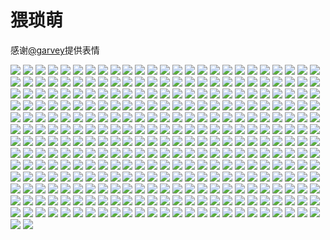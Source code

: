 # 猥琐萌

感谢[@garvey](https://gitee.com/zjwo)提供表情

![](https://cdn.jsdelivr.net/gh/2x-ercha/twikoo-magic@master/image/weisuomeng/1.jpg)
![](https://cdn.jsdelivr.net/gh/2x-ercha/twikoo-magic@master/image/weisuomeng/10.jpg)
![](https://cdn.jsdelivr.net/gh/2x-ercha/twikoo-magic@master/image/weisuomeng/100.jpg)
![](https://cdn.jsdelivr.net/gh/2x-ercha/twikoo-magic@master/image/weisuomeng/101.jpg)
![](https://cdn.jsdelivr.net/gh/2x-ercha/twikoo-magic@master/image/weisuomeng/102.jpg)
![](https://cdn.jsdelivr.net/gh/2x-ercha/twikoo-magic@master/image/weisuomeng/103.jpg)
![](https://cdn.jsdelivr.net/gh/2x-ercha/twikoo-magic@master/image/weisuomeng/104.jpg)
![](https://cdn.jsdelivr.net/gh/2x-ercha/twikoo-magic@master/image/weisuomeng/105.jpg)
![](https://cdn.jsdelivr.net/gh/2x-ercha/twikoo-magic@master/image/weisuomeng/106.jpg)
![](https://cdn.jsdelivr.net/gh/2x-ercha/twikoo-magic@master/image/weisuomeng/107.jpg)
![](https://cdn.jsdelivr.net/gh/2x-ercha/twikoo-magic@master/image/weisuomeng/108.jpg)
![](https://cdn.jsdelivr.net/gh/2x-ercha/twikoo-magic@master/image/weisuomeng/109.jpg)
![](https://cdn.jsdelivr.net/gh/2x-ercha/twikoo-magic@master/image/weisuomeng/11.jpg)
![](https://cdn.jsdelivr.net/gh/2x-ercha/twikoo-magic@master/image/weisuomeng/110.jpg)
![](https://cdn.jsdelivr.net/gh/2x-ercha/twikoo-magic@master/image/weisuomeng/111.jpg)
![](https://cdn.jsdelivr.net/gh/2x-ercha/twikoo-magic@master/image/weisuomeng/112.jpg)
![](https://cdn.jsdelivr.net/gh/2x-ercha/twikoo-magic@master/image/weisuomeng/113.jpg)
![](https://cdn.jsdelivr.net/gh/2x-ercha/twikoo-magic@master/image/weisuomeng/114.jpg)
![](https://cdn.jsdelivr.net/gh/2x-ercha/twikoo-magic@master/image/weisuomeng/115.jpg)
![](https://cdn.jsdelivr.net/gh/2x-ercha/twikoo-magic@master/image/weisuomeng/116.jpg)
![](https://cdn.jsdelivr.net/gh/2x-ercha/twikoo-magic@master/image/weisuomeng/117.jpg)
![](https://cdn.jsdelivr.net/gh/2x-ercha/twikoo-magic@master/image/weisuomeng/118.jpg)
![](https://cdn.jsdelivr.net/gh/2x-ercha/twikoo-magic@master/image/weisuomeng/119.jpg)
![](https://cdn.jsdelivr.net/gh/2x-ercha/twikoo-magic@master/image/weisuomeng/12.jpg)
![](https://cdn.jsdelivr.net/gh/2x-ercha/twikoo-magic@master/image/weisuomeng/120.jpg)
![](https://cdn.jsdelivr.net/gh/2x-ercha/twikoo-magic@master/image/weisuomeng/121.jpg)
![](https://cdn.jsdelivr.net/gh/2x-ercha/twikoo-magic@master/image/weisuomeng/122.jpg)
![](https://cdn.jsdelivr.net/gh/2x-ercha/twikoo-magic@master/image/weisuomeng/123.jpg)
![](https://cdn.jsdelivr.net/gh/2x-ercha/twikoo-magic@master/image/weisuomeng/124.jpg)
![](https://cdn.jsdelivr.net/gh/2x-ercha/twikoo-magic@master/image/weisuomeng/125.jpg)
![](https://cdn.jsdelivr.net/gh/2x-ercha/twikoo-magic@master/image/weisuomeng/126.jpg)
![](https://cdn.jsdelivr.net/gh/2x-ercha/twikoo-magic@master/image/weisuomeng/127.jpg)
![](https://cdn.jsdelivr.net/gh/2x-ercha/twikoo-magic@master/image/weisuomeng/128.jpg)
![](https://cdn.jsdelivr.net/gh/2x-ercha/twikoo-magic@master/image/weisuomeng/129.jpg)
![](https://cdn.jsdelivr.net/gh/2x-ercha/twikoo-magic@master/image/weisuomeng/13.jpg)
![](https://cdn.jsdelivr.net/gh/2x-ercha/twikoo-magic@master/image/weisuomeng/130.jpg)
![](https://cdn.jsdelivr.net/gh/2x-ercha/twikoo-magic@master/image/weisuomeng/131.jpg)
![](https://cdn.jsdelivr.net/gh/2x-ercha/twikoo-magic@master/image/weisuomeng/132.jpg)
![](https://cdn.jsdelivr.net/gh/2x-ercha/twikoo-magic@master/image/weisuomeng/133.jpg)
![](https://cdn.jsdelivr.net/gh/2x-ercha/twikoo-magic@master/image/weisuomeng/134.jpg)
![](https://cdn.jsdelivr.net/gh/2x-ercha/twikoo-magic@master/image/weisuomeng/135.jpg)
![](https://cdn.jsdelivr.net/gh/2x-ercha/twikoo-magic@master/image/weisuomeng/136.jpg)
![](https://cdn.jsdelivr.net/gh/2x-ercha/twikoo-magic@master/image/weisuomeng/137.jpg)
![](https://cdn.jsdelivr.net/gh/2x-ercha/twikoo-magic@master/image/weisuomeng/138.jpg)
![](https://cdn.jsdelivr.net/gh/2x-ercha/twikoo-magic@master/image/weisuomeng/139.jpg)
![](https://cdn.jsdelivr.net/gh/2x-ercha/twikoo-magic@master/image/weisuomeng/14.jpg)
![](https://cdn.jsdelivr.net/gh/2x-ercha/twikoo-magic@master/image/weisuomeng/140.jpg)
![](https://cdn.jsdelivr.net/gh/2x-ercha/twikoo-magic@master/image/weisuomeng/141.jpg)
![](https://cdn.jsdelivr.net/gh/2x-ercha/twikoo-magic@master/image/weisuomeng/142.jpg)
![](https://cdn.jsdelivr.net/gh/2x-ercha/twikoo-magic@master/image/weisuomeng/143.jpg)
![](https://cdn.jsdelivr.net/gh/2x-ercha/twikoo-magic@master/image/weisuomeng/144.jpg)
![](https://cdn.jsdelivr.net/gh/2x-ercha/twikoo-magic@master/image/weisuomeng/145.jpg)
![](https://cdn.jsdelivr.net/gh/2x-ercha/twikoo-magic@master/image/weisuomeng/146.jpg)
![](https://cdn.jsdelivr.net/gh/2x-ercha/twikoo-magic@master/image/weisuomeng/147.jpg)
![](https://cdn.jsdelivr.net/gh/2x-ercha/twikoo-magic@master/image/weisuomeng/148.jpg)
![](https://cdn.jsdelivr.net/gh/2x-ercha/twikoo-magic@master/image/weisuomeng/149.jpg)
![](https://cdn.jsdelivr.net/gh/2x-ercha/twikoo-magic@master/image/weisuomeng/15.jpg)
![](https://cdn.jsdelivr.net/gh/2x-ercha/twikoo-magic@master/image/weisuomeng/150.jpg)
![](https://cdn.jsdelivr.net/gh/2x-ercha/twikoo-magic@master/image/weisuomeng/151.jpg)
![](https://cdn.jsdelivr.net/gh/2x-ercha/twikoo-magic@master/image/weisuomeng/152.jpg)
![](https://cdn.jsdelivr.net/gh/2x-ercha/twikoo-magic@master/image/weisuomeng/153.jpg)
![](https://cdn.jsdelivr.net/gh/2x-ercha/twikoo-magic@master/image/weisuomeng/154.jpg)
![](https://cdn.jsdelivr.net/gh/2x-ercha/twikoo-magic@master/image/weisuomeng/155.jpg)
![](https://cdn.jsdelivr.net/gh/2x-ercha/twikoo-magic@master/image/weisuomeng/156.jpg)
![](https://cdn.jsdelivr.net/gh/2x-ercha/twikoo-magic@master/image/weisuomeng/157.jpg)
![](https://cdn.jsdelivr.net/gh/2x-ercha/twikoo-magic@master/image/weisuomeng/158.jpg)
![](https://cdn.jsdelivr.net/gh/2x-ercha/twikoo-magic@master/image/weisuomeng/159.jpg)
![](https://cdn.jsdelivr.net/gh/2x-ercha/twikoo-magic@master/image/weisuomeng/16.jpg)
![](https://cdn.jsdelivr.net/gh/2x-ercha/twikoo-magic@master/image/weisuomeng/160.jpg)
![](https://cdn.jsdelivr.net/gh/2x-ercha/twikoo-magic@master/image/weisuomeng/161.jpg)
![](https://cdn.jsdelivr.net/gh/2x-ercha/twikoo-magic@master/image/weisuomeng/162.jpg)
![](https://cdn.jsdelivr.net/gh/2x-ercha/twikoo-magic@master/image/weisuomeng/163.jpg)
![](https://cdn.jsdelivr.net/gh/2x-ercha/twikoo-magic@master/image/weisuomeng/164.jpg)
![](https://cdn.jsdelivr.net/gh/2x-ercha/twikoo-magic@master/image/weisuomeng/165.jpg)
![](https://cdn.jsdelivr.net/gh/2x-ercha/twikoo-magic@master/image/weisuomeng/166.jpg)
![](https://cdn.jsdelivr.net/gh/2x-ercha/twikoo-magic@master/image/weisuomeng/167.jpg)
![](https://cdn.jsdelivr.net/gh/2x-ercha/twikoo-magic@master/image/weisuomeng/168.jpg)
![](https://cdn.jsdelivr.net/gh/2x-ercha/twikoo-magic@master/image/weisuomeng/169.jpg)
![](https://cdn.jsdelivr.net/gh/2x-ercha/twikoo-magic@master/image/weisuomeng/17.jpg)
![](https://cdn.jsdelivr.net/gh/2x-ercha/twikoo-magic@master/image/weisuomeng/170.jpg)
![](https://cdn.jsdelivr.net/gh/2x-ercha/twikoo-magic@master/image/weisuomeng/171.jpg)
![](https://cdn.jsdelivr.net/gh/2x-ercha/twikoo-magic@master/image/weisuomeng/172.jpg)
![](https://cdn.jsdelivr.net/gh/2x-ercha/twikoo-magic@master/image/weisuomeng/173.jpg)
![](https://cdn.jsdelivr.net/gh/2x-ercha/twikoo-magic@master/image/weisuomeng/174.jpg)
![](https://cdn.jsdelivr.net/gh/2x-ercha/twikoo-magic@master/image/weisuomeng/175.jpg)
![](https://cdn.jsdelivr.net/gh/2x-ercha/twikoo-magic@master/image/weisuomeng/176.jpg)
![](https://cdn.jsdelivr.net/gh/2x-ercha/twikoo-magic@master/image/weisuomeng/177.jpg)
![](https://cdn.jsdelivr.net/gh/2x-ercha/twikoo-magic@master/image/weisuomeng/178.jpg)
![](https://cdn.jsdelivr.net/gh/2x-ercha/twikoo-magic@master/image/weisuomeng/179.jpg)
![](https://cdn.jsdelivr.net/gh/2x-ercha/twikoo-magic@master/image/weisuomeng/18.jpg)
![](https://cdn.jsdelivr.net/gh/2x-ercha/twikoo-magic@master/image/weisuomeng/180.jpg)
![](https://cdn.jsdelivr.net/gh/2x-ercha/twikoo-magic@master/image/weisuomeng/181.jpg)
![](https://cdn.jsdelivr.net/gh/2x-ercha/twikoo-magic@master/image/weisuomeng/182.jpg)
![](https://cdn.jsdelivr.net/gh/2x-ercha/twikoo-magic@master/image/weisuomeng/183.jpg)
![](https://cdn.jsdelivr.net/gh/2x-ercha/twikoo-magic@master/image/weisuomeng/184.jpg)
![](https://cdn.jsdelivr.net/gh/2x-ercha/twikoo-magic@master/image/weisuomeng/185.jpg)
![](https://cdn.jsdelivr.net/gh/2x-ercha/twikoo-magic@master/image/weisuomeng/186.jpg)
![](https://cdn.jsdelivr.net/gh/2x-ercha/twikoo-magic@master/image/weisuomeng/187.jpg)
![](https://cdn.jsdelivr.net/gh/2x-ercha/twikoo-magic@master/image/weisuomeng/188.jpg)
![](https://cdn.jsdelivr.net/gh/2x-ercha/twikoo-magic@master/image/weisuomeng/189.jpg)
![](https://cdn.jsdelivr.net/gh/2x-ercha/twikoo-magic@master/image/weisuomeng/19.jpg)
![](https://cdn.jsdelivr.net/gh/2x-ercha/twikoo-magic@master/image/weisuomeng/190.jpg)
![](https://cdn.jsdelivr.net/gh/2x-ercha/twikoo-magic@master/image/weisuomeng/191.jpg)
![](https://cdn.jsdelivr.net/gh/2x-ercha/twikoo-magic@master/image/weisuomeng/192.jpg)
![](https://cdn.jsdelivr.net/gh/2x-ercha/twikoo-magic@master/image/weisuomeng/193.jpg)
![](https://cdn.jsdelivr.net/gh/2x-ercha/twikoo-magic@master/image/weisuomeng/194.jpg)
![](https://cdn.jsdelivr.net/gh/2x-ercha/twikoo-magic@master/image/weisuomeng/195.jpg)
![](https://cdn.jsdelivr.net/gh/2x-ercha/twikoo-magic@master/image/weisuomeng/196.jpg)
![](https://cdn.jsdelivr.net/gh/2x-ercha/twikoo-magic@master/image/weisuomeng/197.jpg)
![](https://cdn.jsdelivr.net/gh/2x-ercha/twikoo-magic@master/image/weisuomeng/198.jpg)
![](https://cdn.jsdelivr.net/gh/2x-ercha/twikoo-magic@master/image/weisuomeng/199.jpg)
![](https://cdn.jsdelivr.net/gh/2x-ercha/twikoo-magic@master/image/weisuomeng/2.jpg)
![](https://cdn.jsdelivr.net/gh/2x-ercha/twikoo-magic@master/image/weisuomeng/20.jpg)
![](https://cdn.jsdelivr.net/gh/2x-ercha/twikoo-magic@master/image/weisuomeng/200.jpg)
![](https://cdn.jsdelivr.net/gh/2x-ercha/twikoo-magic@master/image/weisuomeng/201.jpg)
![](https://cdn.jsdelivr.net/gh/2x-ercha/twikoo-magic@master/image/weisuomeng/202.jpg)
![](https://cdn.jsdelivr.net/gh/2x-ercha/twikoo-magic@master/image/weisuomeng/203.jpg)
![](https://cdn.jsdelivr.net/gh/2x-ercha/twikoo-magic@master/image/weisuomeng/204.jpg)
![](https://cdn.jsdelivr.net/gh/2x-ercha/twikoo-magic@master/image/weisuomeng/205.jpg)
![](https://cdn.jsdelivr.net/gh/2x-ercha/twikoo-magic@master/image/weisuomeng/206.jpg)
![](https://cdn.jsdelivr.net/gh/2x-ercha/twikoo-magic@master/image/weisuomeng/207.jpg)
![](https://cdn.jsdelivr.net/gh/2x-ercha/twikoo-magic@master/image/weisuomeng/208.jpg)
![](https://cdn.jsdelivr.net/gh/2x-ercha/twikoo-magic@master/image/weisuomeng/209.jpg)
![](https://cdn.jsdelivr.net/gh/2x-ercha/twikoo-magic@master/image/weisuomeng/21.jpg)
![](https://cdn.jsdelivr.net/gh/2x-ercha/twikoo-magic@master/image/weisuomeng/210.jpg)
![](https://cdn.jsdelivr.net/gh/2x-ercha/twikoo-magic@master/image/weisuomeng/211.jpg)
![](https://cdn.jsdelivr.net/gh/2x-ercha/twikoo-magic@master/image/weisuomeng/212.jpg)
![](https://cdn.jsdelivr.net/gh/2x-ercha/twikoo-magic@master/image/weisuomeng/213.jpg)
![](https://cdn.jsdelivr.net/gh/2x-ercha/twikoo-magic@master/image/weisuomeng/214.jpg)
![](https://cdn.jsdelivr.net/gh/2x-ercha/twikoo-magic@master/image/weisuomeng/215.jpg)
![](https://cdn.jsdelivr.net/gh/2x-ercha/twikoo-magic@master/image/weisuomeng/216.jpg)
![](https://cdn.jsdelivr.net/gh/2x-ercha/twikoo-magic@master/image/weisuomeng/217.jpg)
![](https://cdn.jsdelivr.net/gh/2x-ercha/twikoo-magic@master/image/weisuomeng/218.jpg)
![](https://cdn.jsdelivr.net/gh/2x-ercha/twikoo-magic@master/image/weisuomeng/219.jpg)
![](https://cdn.jsdelivr.net/gh/2x-ercha/twikoo-magic@master/image/weisuomeng/22.jpg)
![](https://cdn.jsdelivr.net/gh/2x-ercha/twikoo-magic@master/image/weisuomeng/220.jpg)
![](https://cdn.jsdelivr.net/gh/2x-ercha/twikoo-magic@master/image/weisuomeng/221.jpg)
![](https://cdn.jsdelivr.net/gh/2x-ercha/twikoo-magic@master/image/weisuomeng/222.jpg)
![](https://cdn.jsdelivr.net/gh/2x-ercha/twikoo-magic@master/image/weisuomeng/223.jpg)
![](https://cdn.jsdelivr.net/gh/2x-ercha/twikoo-magic@master/image/weisuomeng/224.jpg)
![](https://cdn.jsdelivr.net/gh/2x-ercha/twikoo-magic@master/image/weisuomeng/225.jpg)
![](https://cdn.jsdelivr.net/gh/2x-ercha/twikoo-magic@master/image/weisuomeng/226.jpg)
![](https://cdn.jsdelivr.net/gh/2x-ercha/twikoo-magic@master/image/weisuomeng/227.jpg)
![](https://cdn.jsdelivr.net/gh/2x-ercha/twikoo-magic@master/image/weisuomeng/228.jpg)
![](https://cdn.jsdelivr.net/gh/2x-ercha/twikoo-magic@master/image/weisuomeng/229.jpg)
![](https://cdn.jsdelivr.net/gh/2x-ercha/twikoo-magic@master/image/weisuomeng/23.jpg)
![](https://cdn.jsdelivr.net/gh/2x-ercha/twikoo-magic@master/image/weisuomeng/230.jpg)
![](https://cdn.jsdelivr.net/gh/2x-ercha/twikoo-magic@master/image/weisuomeng/231.jpg)
![](https://cdn.jsdelivr.net/gh/2x-ercha/twikoo-magic@master/image/weisuomeng/232.jpg)
![](https://cdn.jsdelivr.net/gh/2x-ercha/twikoo-magic@master/image/weisuomeng/233.jpg)
![](https://cdn.jsdelivr.net/gh/2x-ercha/twikoo-magic@master/image/weisuomeng/234.jpg)
![](https://cdn.jsdelivr.net/gh/2x-ercha/twikoo-magic@master/image/weisuomeng/235.jpg)
![](https://cdn.jsdelivr.net/gh/2x-ercha/twikoo-magic@master/image/weisuomeng/236.jpg)
![](https://cdn.jsdelivr.net/gh/2x-ercha/twikoo-magic@master/image/weisuomeng/237.jpg)
![](https://cdn.jsdelivr.net/gh/2x-ercha/twikoo-magic@master/image/weisuomeng/238.jpg)
![](https://cdn.jsdelivr.net/gh/2x-ercha/twikoo-magic@master/image/weisuomeng/239.jpg)
![](https://cdn.jsdelivr.net/gh/2x-ercha/twikoo-magic@master/image/weisuomeng/24.jpg)
![](https://cdn.jsdelivr.net/gh/2x-ercha/twikoo-magic@master/image/weisuomeng/240.jpg)
![](https://cdn.jsdelivr.net/gh/2x-ercha/twikoo-magic@master/image/weisuomeng/241.jpg)
![](https://cdn.jsdelivr.net/gh/2x-ercha/twikoo-magic@master/image/weisuomeng/242.jpg)
![](https://cdn.jsdelivr.net/gh/2x-ercha/twikoo-magic@master/image/weisuomeng/243.jpg)
![](https://cdn.jsdelivr.net/gh/2x-ercha/twikoo-magic@master/image/weisuomeng/244.jpg)
![](https://cdn.jsdelivr.net/gh/2x-ercha/twikoo-magic@master/image/weisuomeng/245.jpg)
![](https://cdn.jsdelivr.net/gh/2x-ercha/twikoo-magic@master/image/weisuomeng/246.jpg)
![](https://cdn.jsdelivr.net/gh/2x-ercha/twikoo-magic@master/image/weisuomeng/247.jpeg)
![](https://cdn.jsdelivr.net/gh/2x-ercha/twikoo-magic@master/image/weisuomeng/248.jpg)
![](https://cdn.jsdelivr.net/gh/2x-ercha/twikoo-magic@master/image/weisuomeng/249.jpg)
![](https://cdn.jsdelivr.net/gh/2x-ercha/twikoo-magic@master/image/weisuomeng/25.jpg)
![](https://cdn.jsdelivr.net/gh/2x-ercha/twikoo-magic@master/image/weisuomeng/250.jpg)
![](https://cdn.jsdelivr.net/gh/2x-ercha/twikoo-magic@master/image/weisuomeng/251.jpg)
![](https://cdn.jsdelivr.net/gh/2x-ercha/twikoo-magic@master/image/weisuomeng/252.jpg)
![](https://cdn.jsdelivr.net/gh/2x-ercha/twikoo-magic@master/image/weisuomeng/253.jpg)
![](https://cdn.jsdelivr.net/gh/2x-ercha/twikoo-magic@master/image/weisuomeng/254.jpg)
![](https://cdn.jsdelivr.net/gh/2x-ercha/twikoo-magic@master/image/weisuomeng/255.jpg)
![](https://cdn.jsdelivr.net/gh/2x-ercha/twikoo-magic@master/image/weisuomeng/256.jpg)
![](https://cdn.jsdelivr.net/gh/2x-ercha/twikoo-magic@master/image/weisuomeng/257.jpg)
![](https://cdn.jsdelivr.net/gh/2x-ercha/twikoo-magic@master/image/weisuomeng/258.jpg)
![](https://cdn.jsdelivr.net/gh/2x-ercha/twikoo-magic@master/image/weisuomeng/259.jpg)
![](https://cdn.jsdelivr.net/gh/2x-ercha/twikoo-magic@master/image/weisuomeng/26.jpg)
![](https://cdn.jsdelivr.net/gh/2x-ercha/twikoo-magic@master/image/weisuomeng/260.jpg)
![](https://cdn.jsdelivr.net/gh/2x-ercha/twikoo-magic@master/image/weisuomeng/261.jpg)
![](https://cdn.jsdelivr.net/gh/2x-ercha/twikoo-magic@master/image/weisuomeng/262.jpg)
![](https://cdn.jsdelivr.net/gh/2x-ercha/twikoo-magic@master/image/weisuomeng/263.jpg)
![](https://cdn.jsdelivr.net/gh/2x-ercha/twikoo-magic@master/image/weisuomeng/264.jpg)
![](https://cdn.jsdelivr.net/gh/2x-ercha/twikoo-magic@master/image/weisuomeng/265.jpg)
![](https://cdn.jsdelivr.net/gh/2x-ercha/twikoo-magic@master/image/weisuomeng/266.jpg)
![](https://cdn.jsdelivr.net/gh/2x-ercha/twikoo-magic@master/image/weisuomeng/267.jpg)
![](https://cdn.jsdelivr.net/gh/2x-ercha/twikoo-magic@master/image/weisuomeng/268.jpg)
![](https://cdn.jsdelivr.net/gh/2x-ercha/twikoo-magic@master/image/weisuomeng/269.jpg)
![](https://cdn.jsdelivr.net/gh/2x-ercha/twikoo-magic@master/image/weisuomeng/27.jpg)
![](https://cdn.jsdelivr.net/gh/2x-ercha/twikoo-magic@master/image/weisuomeng/270.jpg)
![](https://cdn.jsdelivr.net/gh/2x-ercha/twikoo-magic@master/image/weisuomeng/271.jpg)
![](https://cdn.jsdelivr.net/gh/2x-ercha/twikoo-magic@master/image/weisuomeng/272.jpg)
![](https://cdn.jsdelivr.net/gh/2x-ercha/twikoo-magic@master/image/weisuomeng/273.jpg)
![](https://cdn.jsdelivr.net/gh/2x-ercha/twikoo-magic@master/image/weisuomeng/274.jpg)
![](https://cdn.jsdelivr.net/gh/2x-ercha/twikoo-magic@master/image/weisuomeng/275.jpg)
![](https://cdn.jsdelivr.net/gh/2x-ercha/twikoo-magic@master/image/weisuomeng/276.jpg)
![](https://cdn.jsdelivr.net/gh/2x-ercha/twikoo-magic@master/image/weisuomeng/277.jpg)
![](https://cdn.jsdelivr.net/gh/2x-ercha/twikoo-magic@master/image/weisuomeng/278.jpg)
![](https://cdn.jsdelivr.net/gh/2x-ercha/twikoo-magic@master/image/weisuomeng/279.jpg)
![](https://cdn.jsdelivr.net/gh/2x-ercha/twikoo-magic@master/image/weisuomeng/28.jpg)
![](https://cdn.jsdelivr.net/gh/2x-ercha/twikoo-magic@master/image/weisuomeng/280.jpg)
![](https://cdn.jsdelivr.net/gh/2x-ercha/twikoo-magic@master/image/weisuomeng/281.jpg)
![](https://cdn.jsdelivr.net/gh/2x-ercha/twikoo-magic@master/image/weisuomeng/282.jpg)
![](https://cdn.jsdelivr.net/gh/2x-ercha/twikoo-magic@master/image/weisuomeng/283.jpg)
![](https://cdn.jsdelivr.net/gh/2x-ercha/twikoo-magic@master/image/weisuomeng/284.jpg)
![](https://cdn.jsdelivr.net/gh/2x-ercha/twikoo-magic@master/image/weisuomeng/285.jpg)
![](https://cdn.jsdelivr.net/gh/2x-ercha/twikoo-magic@master/image/weisuomeng/286.jpg)
![](https://cdn.jsdelivr.net/gh/2x-ercha/twikoo-magic@master/image/weisuomeng/287.gif)
![](https://cdn.jsdelivr.net/gh/2x-ercha/twikoo-magic@master/image/weisuomeng/288.jpg)
![](https://cdn.jsdelivr.net/gh/2x-ercha/twikoo-magic@master/image/weisuomeng/289.jpg)
![](https://cdn.jsdelivr.net/gh/2x-ercha/twikoo-magic@master/image/weisuomeng/29.jpg)
![](https://cdn.jsdelivr.net/gh/2x-ercha/twikoo-magic@master/image/weisuomeng/290.jpg)
![](https://cdn.jsdelivr.net/gh/2x-ercha/twikoo-magic@master/image/weisuomeng/291.jpg)
![](https://cdn.jsdelivr.net/gh/2x-ercha/twikoo-magic@master/image/weisuomeng/292.jpg)
![](https://cdn.jsdelivr.net/gh/2x-ercha/twikoo-magic@master/image/weisuomeng/293.jpg)
![](https://cdn.jsdelivr.net/gh/2x-ercha/twikoo-magic@master/image/weisuomeng/294.jpg)
![](https://cdn.jsdelivr.net/gh/2x-ercha/twikoo-magic@master/image/weisuomeng/295.jpg)
![](https://cdn.jsdelivr.net/gh/2x-ercha/twikoo-magic@master/image/weisuomeng/296.gif)
![](https://cdn.jsdelivr.net/gh/2x-ercha/twikoo-magic@master/image/weisuomeng/297.jpg)
![](https://cdn.jsdelivr.net/gh/2x-ercha/twikoo-magic@master/image/weisuomeng/298.gif)
![](https://cdn.jsdelivr.net/gh/2x-ercha/twikoo-magic@master/image/weisuomeng/299.jpg)
![](https://cdn.jsdelivr.net/gh/2x-ercha/twikoo-magic@master/image/weisuomeng/3.jpg)
![](https://cdn.jsdelivr.net/gh/2x-ercha/twikoo-magic@master/image/weisuomeng/30.jpg)
![](https://cdn.jsdelivr.net/gh/2x-ercha/twikoo-magic@master/image/weisuomeng/300.jpg)
![](https://cdn.jsdelivr.net/gh/2x-ercha/twikoo-magic@master/image/weisuomeng/301.jpg)
![](https://cdn.jsdelivr.net/gh/2x-ercha/twikoo-magic@master/image/weisuomeng/302.jpg)
![](https://cdn.jsdelivr.net/gh/2x-ercha/twikoo-magic@master/image/weisuomeng/303.jpg)
![](https://cdn.jsdelivr.net/gh/2x-ercha/twikoo-magic@master/image/weisuomeng/304.jpg)
![](https://cdn.jsdelivr.net/gh/2x-ercha/twikoo-magic@master/image/weisuomeng/305.jpg)
![](https://cdn.jsdelivr.net/gh/2x-ercha/twikoo-magic@master/image/weisuomeng/306.jpg)
![](https://cdn.jsdelivr.net/gh/2x-ercha/twikoo-magic@master/image/weisuomeng/307.jpg)
![](https://cdn.jsdelivr.net/gh/2x-ercha/twikoo-magic@master/image/weisuomeng/308.jpg)
![](https://cdn.jsdelivr.net/gh/2x-ercha/twikoo-magic@master/image/weisuomeng/309.jpg)
![](https://cdn.jsdelivr.net/gh/2x-ercha/twikoo-magic@master/image/weisuomeng/31.jpg)
![](https://cdn.jsdelivr.net/gh/2x-ercha/twikoo-magic@master/image/weisuomeng/310.gif)
![](https://cdn.jsdelivr.net/gh/2x-ercha/twikoo-magic@master/image/weisuomeng/311.jpg)
![](https://cdn.jsdelivr.net/gh/2x-ercha/twikoo-magic@master/image/weisuomeng/312.gif)
![](https://cdn.jsdelivr.net/gh/2x-ercha/twikoo-magic@master/image/weisuomeng/313.jpg)
![](https://cdn.jsdelivr.net/gh/2x-ercha/twikoo-magic@master/image/weisuomeng/314.jpg)
![](https://cdn.jsdelivr.net/gh/2x-ercha/twikoo-magic@master/image/weisuomeng/315.jpg)
![](https://cdn.jsdelivr.net/gh/2x-ercha/twikoo-magic@master/image/weisuomeng/316.jpg)
![](https://cdn.jsdelivr.net/gh/2x-ercha/twikoo-magic@master/image/weisuomeng/317.jpg)
![](https://cdn.jsdelivr.net/gh/2x-ercha/twikoo-magic@master/image/weisuomeng/318.jpg)
![](https://cdn.jsdelivr.net/gh/2x-ercha/twikoo-magic@master/image/weisuomeng/319.jpg)
![](https://cdn.jsdelivr.net/gh/2x-ercha/twikoo-magic@master/image/weisuomeng/32.jpg)
![](https://cdn.jsdelivr.net/gh/2x-ercha/twikoo-magic@master/image/weisuomeng/320.jpg)
![](https://cdn.jsdelivr.net/gh/2x-ercha/twikoo-magic@master/image/weisuomeng/321.jpg)
![](https://cdn.jsdelivr.net/gh/2x-ercha/twikoo-magic@master/image/weisuomeng/322.jpg)
![](https://cdn.jsdelivr.net/gh/2x-ercha/twikoo-magic@master/image/weisuomeng/323.jpg)
![](https://cdn.jsdelivr.net/gh/2x-ercha/twikoo-magic@master/image/weisuomeng/324.jpg)
![](https://cdn.jsdelivr.net/gh/2x-ercha/twikoo-magic@master/image/weisuomeng/325.jpg)
![](https://cdn.jsdelivr.net/gh/2x-ercha/twikoo-magic@master/image/weisuomeng/326.gif)
![](https://cdn.jsdelivr.net/gh/2x-ercha/twikoo-magic@master/image/weisuomeng/327.jpg)
![](https://cdn.jsdelivr.net/gh/2x-ercha/twikoo-magic@master/image/weisuomeng/33.jpg)
![](https://cdn.jsdelivr.net/gh/2x-ercha/twikoo-magic@master/image/weisuomeng/34.jpg)
![](https://cdn.jsdelivr.net/gh/2x-ercha/twikoo-magic@master/image/weisuomeng/35.jpg)
![](https://cdn.jsdelivr.net/gh/2x-ercha/twikoo-magic@master/image/weisuomeng/36.jpg)
![](https://cdn.jsdelivr.net/gh/2x-ercha/twikoo-magic@master/image/weisuomeng/37.jpg)
![](https://cdn.jsdelivr.net/gh/2x-ercha/twikoo-magic@master/image/weisuomeng/38.jpg)
![](https://cdn.jsdelivr.net/gh/2x-ercha/twikoo-magic@master/image/weisuomeng/39.jpg)
![](https://cdn.jsdelivr.net/gh/2x-ercha/twikoo-magic@master/image/weisuomeng/4.jpg)
![](https://cdn.jsdelivr.net/gh/2x-ercha/twikoo-magic@master/image/weisuomeng/40.jpg)
![](https://cdn.jsdelivr.net/gh/2x-ercha/twikoo-magic@master/image/weisuomeng/41.jpg)
![](https://cdn.jsdelivr.net/gh/2x-ercha/twikoo-magic@master/image/weisuomeng/42.jpg)
![](https://cdn.jsdelivr.net/gh/2x-ercha/twikoo-magic@master/image/weisuomeng/43.jpg)
![](https://cdn.jsdelivr.net/gh/2x-ercha/twikoo-magic@master/image/weisuomeng/44.jpg)
![](https://cdn.jsdelivr.net/gh/2x-ercha/twikoo-magic@master/image/weisuomeng/45.jpg)
![](https://cdn.jsdelivr.net/gh/2x-ercha/twikoo-magic@master/image/weisuomeng/46.jpg)
![](https://cdn.jsdelivr.net/gh/2x-ercha/twikoo-magic@master/image/weisuomeng/47.jpg)
![](https://cdn.jsdelivr.net/gh/2x-ercha/twikoo-magic@master/image/weisuomeng/48.jpg)
![](https://cdn.jsdelivr.net/gh/2x-ercha/twikoo-magic@master/image/weisuomeng/49.jpg)
![](https://cdn.jsdelivr.net/gh/2x-ercha/twikoo-magic@master/image/weisuomeng/5.jpg)
![](https://cdn.jsdelivr.net/gh/2x-ercha/twikoo-magic@master/image/weisuomeng/50.jpg)
![](https://cdn.jsdelivr.net/gh/2x-ercha/twikoo-magic@master/image/weisuomeng/51.jpg)
![](https://cdn.jsdelivr.net/gh/2x-ercha/twikoo-magic@master/image/weisuomeng/52.jpg)
![](https://cdn.jsdelivr.net/gh/2x-ercha/twikoo-magic@master/image/weisuomeng/53.jpg)
![](https://cdn.jsdelivr.net/gh/2x-ercha/twikoo-magic@master/image/weisuomeng/54.jpg)
![](https://cdn.jsdelivr.net/gh/2x-ercha/twikoo-magic@master/image/weisuomeng/55.jpg)
![](https://cdn.jsdelivr.net/gh/2x-ercha/twikoo-magic@master/image/weisuomeng/56.jpg)
![](https://cdn.jsdelivr.net/gh/2x-ercha/twikoo-magic@master/image/weisuomeng/57.jpg)
![](https://cdn.jsdelivr.net/gh/2x-ercha/twikoo-magic@master/image/weisuomeng/58.jpg)
![](https://cdn.jsdelivr.net/gh/2x-ercha/twikoo-magic@master/image/weisuomeng/59.jpg)
![](https://cdn.jsdelivr.net/gh/2x-ercha/twikoo-magic@master/image/weisuomeng/6.jpg)
![](https://cdn.jsdelivr.net/gh/2x-ercha/twikoo-magic@master/image/weisuomeng/60.jpg)
![](https://cdn.jsdelivr.net/gh/2x-ercha/twikoo-magic@master/image/weisuomeng/61.jpg)
![](https://cdn.jsdelivr.net/gh/2x-ercha/twikoo-magic@master/image/weisuomeng/62.jpg)
![](https://cdn.jsdelivr.net/gh/2x-ercha/twikoo-magic@master/image/weisuomeng/63.jpg)
![](https://cdn.jsdelivr.net/gh/2x-ercha/twikoo-magic@master/image/weisuomeng/64.jpg)
![](https://cdn.jsdelivr.net/gh/2x-ercha/twikoo-magic@master/image/weisuomeng/65.jpg)
![](https://cdn.jsdelivr.net/gh/2x-ercha/twikoo-magic@master/image/weisuomeng/66.jpg)
![](https://cdn.jsdelivr.net/gh/2x-ercha/twikoo-magic@master/image/weisuomeng/67.jpg)
![](https://cdn.jsdelivr.net/gh/2x-ercha/twikoo-magic@master/image/weisuomeng/68.jpg)
![](https://cdn.jsdelivr.net/gh/2x-ercha/twikoo-magic@master/image/weisuomeng/69.jpg)
![](https://cdn.jsdelivr.net/gh/2x-ercha/twikoo-magic@master/image/weisuomeng/7.jpg)
![](https://cdn.jsdelivr.net/gh/2x-ercha/twikoo-magic@master/image/weisuomeng/70.jpg)
![](https://cdn.jsdelivr.net/gh/2x-ercha/twikoo-magic@master/image/weisuomeng/71.jpg)
![](https://cdn.jsdelivr.net/gh/2x-ercha/twikoo-magic@master/image/weisuomeng/72.jpg)
![](https://cdn.jsdelivr.net/gh/2x-ercha/twikoo-magic@master/image/weisuomeng/73.jpg)
![](https://cdn.jsdelivr.net/gh/2x-ercha/twikoo-magic@master/image/weisuomeng/74.jpg)
![](https://cdn.jsdelivr.net/gh/2x-ercha/twikoo-magic@master/image/weisuomeng/75.jpg)
![](https://cdn.jsdelivr.net/gh/2x-ercha/twikoo-magic@master/image/weisuomeng/76.jpg)
![](https://cdn.jsdelivr.net/gh/2x-ercha/twikoo-magic@master/image/weisuomeng/77.jpg)
![](https://cdn.jsdelivr.net/gh/2x-ercha/twikoo-magic@master/image/weisuomeng/78.jpg)
![](https://cdn.jsdelivr.net/gh/2x-ercha/twikoo-magic@master/image/weisuomeng/79.jpg)
![](https://cdn.jsdelivr.net/gh/2x-ercha/twikoo-magic@master/image/weisuomeng/8.jpg)
![](https://cdn.jsdelivr.net/gh/2x-ercha/twikoo-magic@master/image/weisuomeng/80.jpg)
![](https://cdn.jsdelivr.net/gh/2x-ercha/twikoo-magic@master/image/weisuomeng/81.jpg)
![](https://cdn.jsdelivr.net/gh/2x-ercha/twikoo-magic@master/image/weisuomeng/82.jpg)
![](https://cdn.jsdelivr.net/gh/2x-ercha/twikoo-magic@master/image/weisuomeng/83.jpg)
![](https://cdn.jsdelivr.net/gh/2x-ercha/twikoo-magic@master/image/weisuomeng/84.jpg)
![](https://cdn.jsdelivr.net/gh/2x-ercha/twikoo-magic@master/image/weisuomeng/85.jpg)
![](https://cdn.jsdelivr.net/gh/2x-ercha/twikoo-magic@master/image/weisuomeng/86.jpg)
![](https://cdn.jsdelivr.net/gh/2x-ercha/twikoo-magic@master/image/weisuomeng/87.jpg)
![](https://cdn.jsdelivr.net/gh/2x-ercha/twikoo-magic@master/image/weisuomeng/88.jpg)
![](https://cdn.jsdelivr.net/gh/2x-ercha/twikoo-magic@master/image/weisuomeng/89.jpg)
![](https://cdn.jsdelivr.net/gh/2x-ercha/twikoo-magic@master/image/weisuomeng/9.jpg)
![](https://cdn.jsdelivr.net/gh/2x-ercha/twikoo-magic@master/image/weisuomeng/90.jpg)
![](https://cdn.jsdelivr.net/gh/2x-ercha/twikoo-magic@master/image/weisuomeng/91.jpg)
![](https://cdn.jsdelivr.net/gh/2x-ercha/twikoo-magic@master/image/weisuomeng/92.jpg)
![](https://cdn.jsdelivr.net/gh/2x-ercha/twikoo-magic@master/image/weisuomeng/93.jpg)
![](https://cdn.jsdelivr.net/gh/2x-ercha/twikoo-magic@master/image/weisuomeng/94.jpg)
![](https://cdn.jsdelivr.net/gh/2x-ercha/twikoo-magic@master/image/weisuomeng/95.jpg)
![](https://cdn.jsdelivr.net/gh/2x-ercha/twikoo-magic@master/image/weisuomeng/96.jpg)
![](https://cdn.jsdelivr.net/gh/2x-ercha/twikoo-magic@master/image/weisuomeng/97.jpg)
![](https://cdn.jsdelivr.net/gh/2x-ercha/twikoo-magic@master/image/weisuomeng/98.jpg)
![](https://cdn.jsdelivr.net/gh/2x-ercha/twikoo-magic@master/image/weisuomeng/99.jpg)
